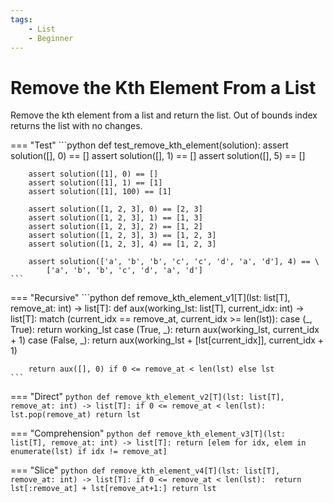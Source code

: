 ```yaml
---
tags:
    - List
    - Beginner
---
```


# Remove the Kth Element From a List

Remove the kth element from a list and return the list. Out of bounds index returns the list with no changes.

=== "Test"
    ```python
    def test_remove_kth_element(solution):
        assert solution([], 0) == []
        assert solution([], 1) == []
        assert solution([], 5) == []
        
        assert solution([1], 0) == []
        assert solution([1], 1) == [1]
        assert solution([1], 100) == [1]
        
        assert solution([1, 2, 3], 0) == [2, 3]
        assert solution([1, 2, 3], 1) == [1, 3]
        assert solution([1, 2, 3], 2) == [1, 2]
        assert solution([1, 2, 3], 3) == [1, 2, 3]
        assert solution([1, 2, 3], 4) == [1, 2, 3]

        assert solution(['a', 'b', 'b', 'c', 'c', 'd', 'a', 'd'], 4) == \
            ['a', 'b', 'b', 'c', 'd', 'a', 'd']
    ```

=== "Recursive"
    ```python
    def remove_kth_element_v1[T](lst: list[T], remove_at: int) -> list[T]:
        def aux(working_lst: list[T], current_idx: int) -> list[T]:
            match (current_idx == remove_at, current_idx >= len(lst)):
                case (_, True): 
                    return working_lst
                case (True, _): 
                    return aux(working_lst, current_idx + 1)
                case (False, _): 
                    return aux(working_lst + [lst[current_idx]], current_idx + 1)
                
        return aux([], 0) if 0 <= remove_at < len(lst) else lst
    ```

=== "Direct"
    ```python
    def remove_kth_element_v2[T](lst: list[T], remove_at: int) -> list[T]:
        if 0 <= remove_at < len(lst): 
            lst.pop(remove_at)
        return lst
    ```

=== "Comprehension"
    ```python
    def remove_kth_element_v3[T](lst: list[T], remove_at: int) -> list[T]:
        return [elem for idx, elem in enumerate(lst) if idx != remove_at]
    ```

=== "Slice"
    ```python
    def remove_kth_element_v4[T](lst: list[T], remove_at: int) -> list[T]:
        if 0 <= remove_at < len(lst): 
            return lst[:remove_at] + lst[remove_at+1:]
        return lst
    ```